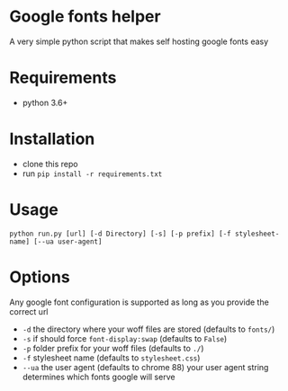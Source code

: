 # Google fonts helper

A very simple python script that makes self hosting google fonts easy

# Requirements

- python 3.6+

# Installation

- clone this repo
- run `pip install -r requirements.txt`

# Usage

`python run.py [url] [-d Directory] [-s] [-p prefix] [-f stylesheet-name] [--ua user-agent]`

# Options

Any google font configuration is supported as long as you provide the correct url

- `-d` the directory where your woff files are stored (defaults to `fonts/`)
- `-s` if should force `font-display:swap` (defaults to `False`)
- `-p` folder prefix for your woff files (defaults to `./`)
- `-f` stylesheet name (defaults to `stylesheet.css`)
- `--ua` the user agent (defaults to chrome 88) your user agent string determines which fonts google will serve
